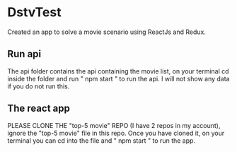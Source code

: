 # DstvTest
Created an app to solve a movie scenario using ReactJs and Redux. 

## Run api
The api folder contains the api containing the movie list, on your terminal cd inside the folder and run " npm start " to run the api. I will not show any data if you do not run this. 

## The react app
PLEASE CLONE THE "top-5 movie" REPO (I have 2 repos in my account), ignore the "top-5 movie" file in this repo. Once you have cloned it, on your terminal you can cd into the file and " npm start " to run the app.

